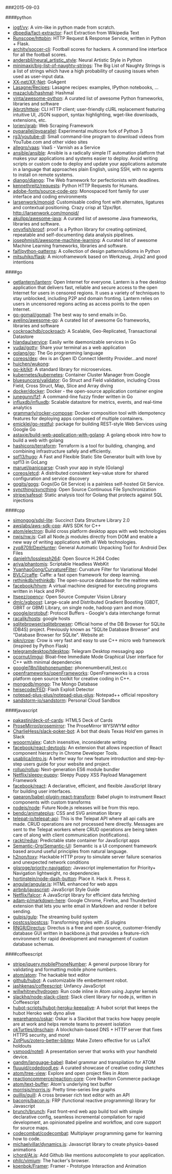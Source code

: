 ###2015-09-03

####python
* [iogf/vy](https://github.com/iogf/vy): A vim-like in python made from scratch.
* [dbpedia/fact-extractor](https://github.com/dbpedia/fact-extractor): Fact Extraction from Wikipedia Text
* [Runscope/httpbin](https://github.com/Runscope/httpbin): HTTP Request & Response Service, written in Python + Flask.
* [architv/soccer-cli](https://github.com/architv/soccer-cli): Football scores for hackers.  A command line interface for all the football scores.
* [andersbll/neural_artistic_style](https://github.com/andersbll/neural_artistic_style): Neural Artistic Style in Python
* [minimaxir/big-list-of-naughty-strings](https://github.com/minimaxir/big-list-of-naughty-strings): The Big List of Naughty Strings is a list of strings which have a high probability of causing issues when used as user-input data.
* [XX-net/XX-Net](https://github.com/XX-net/XX-Net):  GoAgent
* [Lasagne/Recipes](https://github.com/Lasagne/Recipes): Lasagne recipes: examples, IPython notebooks, ...
* [mazaclub/hashmal](https://github.com/mazaclub/hashmal): Hashmal
* [vinta/awesome-python](https://github.com/vinta/awesome-python): A curated list of awesome Python frameworks, libraries and software
* [jkbrzt/httpie](https://github.com/jkbrzt/httpie): CLI HTTP client; user-friendly cURL replacement featuring intuitive UI, JSON support, syntax highlighting, wget-like downloads, extensions, etc.
* [lorien/grab](https://github.com/lorien/grab): Web Scraping Framework
* [pyparallel/pyparallel](https://github.com/pyparallel/pyparallel): Experimental multicore fork of Python 3
* [rg3/youtube-dl](https://github.com/rg3/youtube-dl): Small command-line program to download videos from YouTube.com and other video sites
* [allegro/vaas](https://github.com/allegro/vaas): VaaS - Varnish as a Service
* [ansible/ansible](https://github.com/ansible/ansible): Ansible is a radically simple IT automation platform that makes your applications and systems easier to deploy. Avoid writing scripts or custom code to deploy and update your applications automate in a language that approaches plain English, using SSH, with no agents to install on remote systems.
* [django/django](https://github.com/django/django): The Web framework for perfectionists with deadlines.
* [kennethreitz/requests](https://github.com/kennethreitz/requests): Python HTTP Requests for Humans.
* [adobe-fonts/source-code-pro](https://github.com/adobe-fonts/source-code-pro): Monospaced font family for user interface and coding environments
* [larsenwork/monoid](https://github.com/larsenwork/monoid): Customisable coding font with alternates, ligatures and contextual positioning. Crazy crisp at 12px/9pt. http://larsenwork.com/monoid/
* [akullpp/awesome-java](https://github.com/akullpp/awesome-java): A curated list of awesome Java frameworks, libraries and software.
* [onyxfish/proof](https://github.com/onyxfish/proof): proof is a Python library for creating optimized, repeatable and self-documenting data analysis pipelines.
* [josephmisiti/awesome-machine-learning](https://github.com/josephmisiti/awesome-machine-learning): A curated list of awesome Machine Learning frameworks, libraries and software.
* [faif/python-patterns](https://github.com/faif/python-patterns): A collection of design patterns/idioms in Python
* [mitsuhiko/flask](https://github.com/mitsuhiko/flask): A microframework based on Werkzeug, Jinja2 and good intentions

####go
* [getlantern/lantern](https://github.com/getlantern/lantern): Open Internet for everyone. Lantern is a free desktop application that delivers fast, reliable and secure access to the open Internet for users in censored regions. It uses a variety of techniques to stay unblocked, including P2P and domain fronting. Lantern relies on users in uncensored regions acting as access points to the open Internet.
* [go-gomail/gomail](https://github.com/go-gomail/gomail): The best way to send emails in Go.
* [avelino/awesome-go](https://github.com/avelino/awesome-go): A curated list of awesome Go frameworks, libraries and software
* [cockroachdb/cockroach](https://github.com/cockroachdb/cockroach): A Scalable, Geo-Replicated, Transactional Datastore
* [hlandau/service](https://github.com/hlandau/service): Easily write daemonizable services in Go
* [yudai/gotty](https://github.com/yudai/gotty): Share your terminal as a web application
* [golang/go](https://github.com/golang/go): The Go programming language
* [coreos/dex](https://github.com/coreos/dex): dex is an Open ID Connect Identity Provider...and more!
* [huichen/wukong](https://github.com/huichen/wukong): 
* [go-kit/kit](https://github.com/go-kit/kit): A standard library for microservices.
* [kubernetes/kubernetes](https://github.com/kubernetes/kubernetes): Container Cluster Manager from Google
* [bluesuncorp/validator](https://github.com/bluesuncorp/validator): Go Struct and Field validation, including Cross Field, Cross Struct, Map, Slice and Array diving
* [docker/docker](https://github.com/docker/docker): Docker - the open-source application container engine
* [junegunn/fzf](https://github.com/junegunn/fzf): A command-line fuzzy finder written in Go
* [influxdb/influxdb](https://github.com/influxdb/influxdb): Scalable datastore for metrics, events, and real-time analytics
* [grammarly/rocker-compose](https://github.com/grammarly/rocker-compose): Docker composition tool with idempotency features for deploying apps composed of multiple containers.
* [emicklei/go-restful](https://github.com/emicklei/go-restful): package for building REST-style Web Services using Google Go
* [astaxie/build-web-application-with-golang](https://github.com/astaxie/build-web-application-with-golang): A golang ebook intro how to build a web with golang
* [hashicorp/terraform](https://github.com/hashicorp/terraform): Terraform is a tool for building, changing, and combining infrastructure safely and efficiently.
* [spf13/hugo](https://github.com/spf13/hugo): A Fast and Flexible Static Site Generator built with love by spf13 in GoLang
* [maruel/panicparse](https://github.com/maruel/panicparse): Crash your app in style (Golang)
* [coreos/etcd](https://github.com/coreos/etcd): A distributed consistent key-value store for shared configuration and service discovery
* [gogits/gogs](https://github.com/gogits/gogs): Gogs(Go Git Service) is a painless self-hosted Git Service.
* [syncthing/syncthing](https://github.com/syncthing/syncthing): Open Source Continuous File Synchronization
* [stripe/safesql](https://github.com/stripe/safesql): Static analysis tool for Golang that protects against SQL injections

####cpp
* [simongog/sdsl-lite](https://github.com/simongog/sdsl-lite): Succinct Data Structure Library 2.0
* [awslabs/aws-sdk-cpp](https://github.com/awslabs/aws-sdk-cpp): AWS SDK for C++
* [atom/electron](https://github.com/atom/electron): Build cross platform desktop apps with web technologies
* [nwjs/nw.js](https://github.com/nwjs/nw.js): Call all Node.js modules directly from DOM and enable a new way of writing applications with all Web technologies.
* [zyq8709/DexHunter](https://github.com/zyq8709/DexHunter): General Automatic Unpacking Tool for Android Dex Files
* [danielrh/losslessh264](https://github.com/danielrh/losslessh264): Open Source H.264 Codec
* [ariya/phantomjs](https://github.com/ariya/phantomjs): Scriptable Headless WebKit
* [YuanhaoGong/CurvatureFilter](https://github.com/YuanhaoGong/CurvatureFilter): Curvature Filter for Variational Model
* [BVLC/caffe](https://github.com/BVLC/caffe): Caffe: a fast open framework for deep learning.
* [rethinkdb/rethinkdb](https://github.com/rethinkdb/rethinkdb): The open-source database for the realtime web.
* [facebook/hhvm](https://github.com/facebook/hhvm): A virtual machine designed for executing programs written in Hack and PHP.
* [Itseez/opencv](https://github.com/Itseez/opencv): Open Source Computer Vision Library
* [dmlc/xgboost](https://github.com/dmlc/xgboost): Large-scale and Distributed Gradient Boosting (GBDT, GBRT or GBM) Library, on single node, hadoop yarn and more.
* [google/protobuf](https://github.com/google/protobuf): Protocol Buffers - Google's data interchange format
* [racaljk/hosts](https://github.com/racaljk/hosts): google hosts
* [sqlitebrowser/sqlitebrowser](https://github.com/sqlitebrowser/sqlitebrowser): Official home of the DB Browser for SQLite (DB4S) project. Previously known as "SQLite Database Browser" and "Database Browser for SQLite". Website at:
* [ipkn/crow](https://github.com/ipkn/crow): Crow is very fast and easy to use C++ micro web framework (inspired by Python Flask)
* [telegramdesktop/tdesktop](https://github.com/telegramdesktop/tdesktop): Telegram Desktop messaging app
* [ocornut/imgui](https://github.com/ocornut/imgui): Bloat-free Immediate Mode Graphical User interface for C++ with minimal dependencies
* [googlei18n/libphonenumber](https://github.com/googlei18n/libphonenumber): phonenumberutil_test.cc
* [openframeworks/openFrameworks](https://github.com/openframeworks/openFrameworks): OpenFrameworks is a cross platform open source toolkit for creative coding in C++.
* [mongodb/mongo](https://github.com/mongodb/mongo): The Mongo Database
* [heisecode/FED](https://github.com/heisecode/FED): Flash Exploit Detector
* [notepad-plus-plus/notepad-plus-plus](https://github.com/notepad-plus-plus/notepad-plus-plus): Notepad++ official repository
* [sandstorm-io/sandstorm](https://github.com/sandstorm-io/sandstorm): Personal Cloud Sandbox

####javascript
* [pakastin/deck-of-cards](https://github.com/pakastin/deck-of-cards): HTML5 Deck of Cards
* [ProseMirror/prosemirror](https://github.com/ProseMirror/prosemirror): The ProseMirror WYSIWYM editor
* [CharlieHess/slack-poker-bot](https://github.com/CharlieHess/slack-poker-bot): A bot that deals Texas Hold'em games in Slack
* [wooorm/alex](https://github.com/wooorm/alex): Catch insensitive, inconsiderate writing
* [facebook/react-devtools](https://github.com/facebook/react-devtools): An extension that allows inspection of React component hierarchy in Chrome Developer Tools.
* [usablica/intro.js](https://github.com/usablica/intro.js): A better way for new feature introduction and step-by-step users guide for your website and project.
* [rollup/rollup](https://github.com/rollup/rollup): Next-generation ES6 module bundler
* [Netflix/sleepy-puppy](https://github.com/Netflix/sleepy-puppy): Sleepy Puppy XSS Payload Management Framework
* [facebook/react](https://github.com/facebook/react): A declarative, efficient, and flexible JavaScript library for building user interfaces.
* [gaearon/babel-plugin-react-transform](https://github.com/gaearon/babel-plugin-react-transform): Babel plugin to instrument React components with custom transforms
* [nodejs/node](https://github.com/nodejs/node): Future Node.js releases will be from this repo. 
* [bendc/animateplus](https://github.com/bendc/animateplus): CSS and SVG animation library
* [telepat-io/telepat-api](https://github.com/telepat-io/telepat-api): This is the Telepat API where all api calls are made. CRUD operations are not processed here directly. Messages are sent to the Telepat workers where CRUD operations are being taken care of along with client communication (notifications).
* [rackt/redux](https://github.com/rackt/redux): Predictable state container for JavaScript apps
* [Semantic-Org/Semantic-UI](https://github.com/Semantic-Org/Semantic-UI): Semantic is a UI component framework based around useful principles from natural language.
* [h2non/toxy](https://github.com/h2non/toxy): Hackable HTTP proxy to simulate server failure scenarios and unexpected network conditions
* [gijsroge/priority-navigation](https://github.com/gijsroge/priority-navigation): Javascript implementation for Priority+ Navigation  lightweight, no dependencies
* [hortinstein/node-dash-button](https://github.com/hortinstein/node-dash-button): Place it. Hack it. Press it.
* [angular/angular.js](https://github.com/angular/angular.js): HTML enhanced for web apps
* [airbnb/javascript](https://github.com/airbnb/javascript): JavaScript Style Guide
* [Netflix/falcor](https://github.com/Netflix/falcor): A JavaScript library for efficient data fetching
* [adam-p/markdown-here](https://github.com/adam-p/markdown-here): Google Chrome, Firefox, and Thunderbird extension that lets you write email in Markdown and render it before sending.
* [gulpjs/gulp](https://github.com/gulpjs/gulp): The streaming build system
* [postcss/postcss](https://github.com/postcss/postcss): Transforming styles with JS plugins
* [RNGR/Directus](https://github.com/RNGR/Directus): Directus is a free and open source, customer-friendly database GUI written in backbone.js that provides a feature-rich environment for rapid development and management of custom database schemas.

####coffeescript
* [stripe/jquery.mobilePhoneNumber](https://github.com/stripe/jquery.mobilePhoneNumber): A general purpose library for validating and formatting mobile phone numbers.
* [atom/atom](https://github.com/atom/atom): The hackable text editor
* [github/hubot](https://github.com/github/hubot): A customizable life embetterment robot.
* [jashkenas/coffeescript](https://github.com/jashkenas/coffeescript): Unfancy JavaScript
* [willwhitney/hydrogen](https://github.com/willwhitney/hydrogen): Run code inline in Atom using Jupyter kernels
* [slackhq/node-slack-client](https://github.com/slackhq/node-slack-client): Slack client library for node.js, written in Coffeescript
* [hubot-scripts/hubot-heroku-keepalive](https://github.com/hubot-scripts/hubot-heroku-keepalive): A hubot script that keeps the hubot Heroko web dyno alive
* [wearehanno/oskar](https://github.com/wearehanno/oskar): Oskar is a Slackbot that tracks how happy people are at work and helps remote teams to prevent isolation
* [okTurtles/dnschain](https://github.com/okTurtles/dnschain): A blockchain-based DNS + HTTP server that fixes HTTPS security, and more!
* [ZotPlus/zotero-better-bibtex](https://github.com/ZotPlus/zotero-better-bibtex): Make Zotero effective for us LaTeX holdouts
* [ysmood/notell](https://github.com/ysmood/notell): A presentation server that works with your handheld device.
* [gandm/language-babel](https://github.com/gandm/language-babel): Babel grammar and transpilation for ATOM
* [fluuuid/codedoodl.es](https://github.com/fluuuid/codedoodl.es): A curated showcase of creative coding sketches
* [atom/tree-view](https://github.com/atom/tree-view): Explore and open project files in Atom
* [reactioncommerce/reaction-core](https://github.com/reactioncommerce/reaction-core): Core Reaction Commerce package
* [atom/text-buffer](https://github.com/atom/text-buffer): Atom's underlying text buffer
* [morrisjs/morris.js](https://github.com/morrisjs/morris.js): Pretty time-series line graphs
* [quilljs/quill](https://github.com/quilljs/quill): A cross browser rich text editor with an API
* [baconjs/bacon.js](https://github.com/baconjs/bacon.js): FRP (functional reactive programming) library for Javascript
* [brunch/brunch](https://github.com/brunch/brunch): Fast front-end web app build tool with simple declarative config, seamless incremental compilation for rapid development, an opinionated pipeline and workflow, and core support for source maps.
* [codecombat/codecombat](https://github.com/codecombat/codecombat): Multiplayer programming game for learning how to code.
* [michaelvillar/dynamics.js](https://github.com/michaelvillar/dynamics.js): Javascript library to create physics-based animations
* [ichord/At.js](https://github.com/ichord/At.js): Add Github like mentions autocomplete to your application.
* [philc/vimium](https://github.com/philc/vimium): The hacker's browser.
* [koenbok/Framer](https://github.com/koenbok/Framer): Framer - Prototype Interaction and Animation
